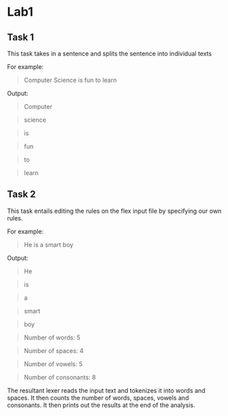 # Lab1

## Task 1

This task takes in a sentence and splits the sentence into individual texts

For example:

> Computer Science is fun to learn

Output:

> Computer

> science

> is

> fun

> to

> learn

## Task 2
This task entails editing the rules on the flex input file by specifying our own rules.

For example:

> He is a smart boy

Output:

> He

> is

> a

> smart

> boy


> Number of words: 5

> Number of spaces: 4

> Number of vowels: 5

> Number of consonants: 8

The resultant lexer reads the input text and tokenizes it into words and spaces. It then counts the number of words, spaces, vowels and consonants. It then prints out the results at the end of the analysis.





